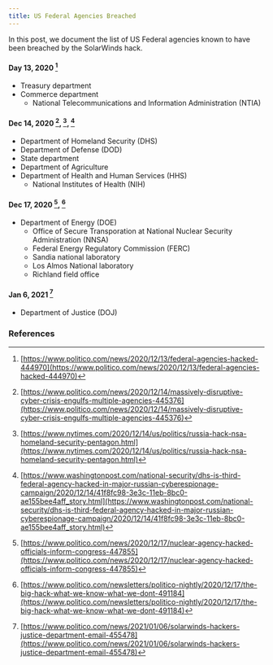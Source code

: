 ```yaml
---
title: US Federal Agencies Breached
---
```

In this post, we document the list of US Federal agencies known to have been breached by the SolarWinds hack.

#### Day 13, 2020 [^politico20201213] 
* Treasury department
* Commerce department 
  * National Telecommunications and Information Administration (NTIA)

#### Dec 14, 2020 [^politico20201214], [^nyt20201214], [^wapo20201214]
* Department of Homeland Security (DHS)
* Department of Defense (DOD)
* State department
* Department of Agriculture
* Department of Health and Human Services (HHS)
  * National Institutes of Health (NIH)

#### Dec 17, 2020 [^politico20201217], [^politico20201217-2]
* Department of Energy (DOE)
  * Office of Secure Transporation at National Nuclear Security Administration (NNSA)
  * Federal Energy Regulatory Commission (FERC)
  * Sandia national laboratory
  * Los Almos National laboratory
  * Richland field office

#### Jan 6, 2021 [^politico20210106]
* Department of Justice (DOJ)

### References
[^politico20201213]: [https://www.politico.com/news/2020/12/13/federal-agencies-hacked-444970](https://www.politico.com/news/2020/12/13/federal-agencies-hacked-444970)
[^politico20201214]: [https://www.politico.com/news/2020/12/14/massively-disruptive-cyber-crisis-engulfs-multiple-agencies-445376](https://www.politico.com/news/2020/12/14/massively-disruptive-cyber-crisis-engulfs-multiple-agencies-445376)
[^politico20201217]: [https://www.politico.com/news/2020/12/17/nuclear-agency-hacked-officials-inform-congress-447855](https://www.politico.com/news/2020/12/17/nuclear-agency-hacked-officials-inform-congress-447855)
[^politico20201217-2]: [https://www.politico.com/newsletters/politico-nightly/2020/12/17/the-big-hack-what-we-know-what-we-dont-491184](https://www.politico.com/newsletters/politico-nightly/2020/12/17/the-big-hack-what-we-know-what-we-dont-491184)
[^politico20210106]: [https://www.politico.com/news/2021/01/06/solarwinds-hackers-justice-department-email-455478](https://www.politico.com/news/2021/01/06/solarwinds-hackers-justice-department-email-455478)
[^nyt20201214]: [https://www.nytimes.com/2020/12/14/us/politics/russia-hack-nsa-homeland-security-pentagon.html](https://www.nytimes.com/2020/12/14/us/politics/russia-hack-nsa-homeland-security-pentagon.html)
[^cnn20201214]: [https://www.cnn.com/2020/12/14/politics/us-agencies-hack-solar-wind-russia/index.html](https://www.cnn.com/2020/12/14/politics/us-agencies-hack-solar-wind-russia/index.html)
[^wapo20201214]: [https://www.washingtonpost.com/national-security/dhs-is-third-federal-agency-hacked-in-major-russian-cyberespionage-campaign/2020/12/14/41f8fc98-3e3c-11eb-8bc0-ae155bee4aff_story.html](https://www.washingtonpost.com/national-security/dhs-is-third-federal-agency-hacked-in-major-russian-cyberespionage-campaign/2020/12/14/41f8fc98-3e3c-11eb-8bc0-ae155bee4aff_story.html)
